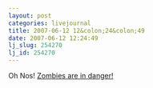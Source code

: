 ```yaml
---
layout: post
categories: livejournal
title: 2007-06-12 12&colon;24&colon;49
date: 2007-06-12 12:24:49
lj_slug: 254270
lj_id: 254270
---
```

Oh Nos! [Zombies are in danger!](http://www.qwantz.com/index.pl?comic=1011)
